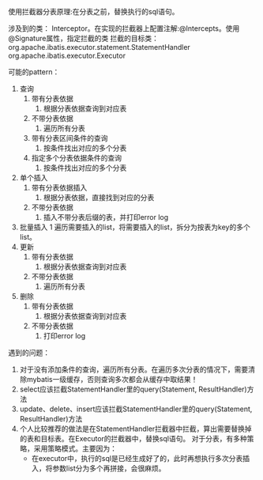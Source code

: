 使用拦截器分表原理:在分表之前，替换执行的sql语句。

涉及到的类： Interceptor。在实现的拦截器上配置注解:@Intercepts。使用@Signature属性，指定拦截的类
拦截的目标类：
  org.apache.ibatis.executor.statement.StatementHandler
  org.apache.ibatis.executor.Executor


可能的pattern：
1. 查询
    1. 带有分表依据
        1. 根据分表依据查询到对应表
    1. 不带分表依据
        1. 遍历所有分表
    1. 带有分表区间条件的查询
        1. 按条件找出对应的多个分表
    1. 指定多个分表依据条件的查询
        1. 按条件找出对应的多个分表
1. 单个插入
    1. 带有分表依据插入
        1. 根据分表依据，直接找到对应的分表
    1. 不带分表依据
        1. 插入不带分表后缀的表，并打印error log
1. 批量插入
    1 遍历需要插入的list，将需要插入的list，拆分为按表为key的多个list。
1. 更新
    1. 带有分表依据
        1. 根据分表依据查询到对应表
    1. 不带分表依据
        1. 遍历所有分表
1. 删除
    1. 带有分表依据
        1. 根据分表依据查询到对应表
    1. 不带分表依据
        1. 打印error log

遇到的问题：
1. 对于没有添加条件的查询，遍历所有分表。在遍历多次分表的情况下，需要清除mybatis一级缓存，否则查询多次都会从缓存中取结果！
1. select应该拦截StatementHandler里的query(Statement, ResultHandler)方法
1. update、delete、insert应该拦截StatementHandler里的query(Statement, ResultHandler)方法
1. 个人比较推荐的做法是在StatementHandler拦截器中拦截，算出需要替换掉的表和目标表。在Executor的拦截器中，替换sql语句。
对于分表，有多种策略，采用策略模式。主要因为：
    * 在executor中，执行的sql是已经生成好了的，此时再想执行多次分表插入，将参数list分为多个再拼接，会很麻烦。

